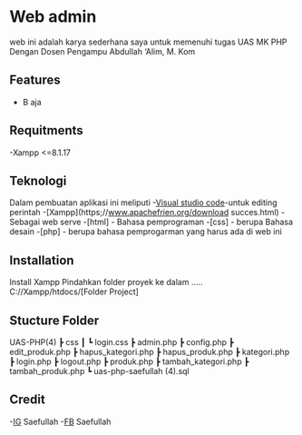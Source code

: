 # Web admin
web ini adalah karya sederhana saya untuk memenuhi tugas UAS MK PHP Dengan Dosen Pengampu Abdullah ‘Alim, M. Kom

## Features
- B aja

## Requitments
-Xampp <=8.1.17

## Teknologi
Dalam pembuatan aplikasi ini meliputi
-[Visual studio code](https://code.visualstudio.com/download#)-untuk editing perintah
-[Xampp](https;//www.apachefrien.org/download succes.html) - Sebagai web serve
-[html] - Bahasa pemprograman
-[css] - berupa Bahasa desain
-[php] - berupa bahasa pemprogarman yang harus ada di web ini 


## Installation
Install Xampp
Pindahkan folder proyek ke dalam
.....
C://Xampp/htdocs/[Folder Project]

## Stucture Folder
UAS-PHP(4)
┣  css
 ┃ ┗ login.css
 ┣ admin.php
 ┣ config.php
 ┣ edit_produk.php
 ┣ hapus_kategori.php
 ┣ hapus_produk.php
 ┣ kategori.php
 ┣ login.php
 ┣ logout.php
 ┣ produk.php
 ┣ tambah_kategori.php
 ┣ tambah_produk.php
 ┗ uas-php-saefullah (4).sql

 ## Credit
-[IG](https://www.instagram.com/mang_epul12/) Saefullah
-[FB](https://web.facebook.com/saefullah.la.9) Saefullah